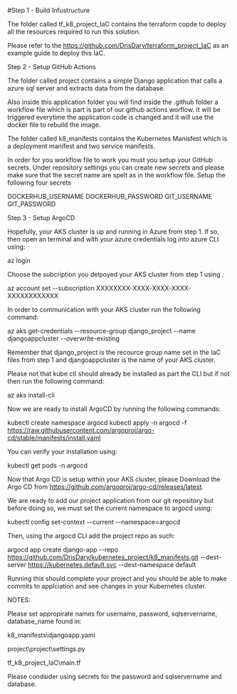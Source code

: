 #Step 1 - Build Infustructure

The folder called tf_k8_project_IaC contains the terraform copde to deploy all the resources required to run this solution.

Please refer to the https://github.com/DrisDary/terraform_project_IaC as an example guide to deploy this IaC.

Step 2 - Setup GitHub Actions

The folder called project contains a simple Django application that calls a azure sql server and extracts data from the database.

Also inside this application folder you will find inside the .github folder a workflow file which is part is part of our github actions worflow. It will be triggered everytime the application code is changed and it will use the docker file to rebuild the image.

The folder called k8_manifests contains the Kubernetes Manisfest which is a deployment manifest and two service manifests. 

In order for you workflow file to work you must you setup your GitHub secrets. Under repository settings you can create new secrets and please make sure that the secret name are spelt as in the workflow file. Setup the following four secrets 

DOCKERHUB_USERNAME 
DOCKERHUB_PASSWORD
GIT_USERNAME
GIT_PASSWORD

Step 3 - Setup ArgoCD

Hopefully, your AKS cluster is up and running in Azure from step 1. If so, then open an terminal and with your azure credentials log into azure CLI using:

az login


Choose the subcription you delpoyed your AKS cluster from step 1 using :

az account set --subscription XXXXXXXX-XXXX-XXXX-XXXX-XXXXXXXXXXXX

In order to communication with your AKS cluster run the following command:

az aks get-credentials --resource-group django_project --name djangoappcluster --overwrite-existing

Remember that django_project is the recource group name set in the IaC files from step 1 and djangoappcluster is the name of your AKS cluster.

Please not that kube ctl should already be installed as part the CLI but if not then run the following command:

az aks install-cli

Now we are ready to install ArgoCD by running the following commands:

kubectl create namespace argocd
kubectl apply -n argocd -f https://raw.githubusercontent.com/argoproj/argo-cd/stable/manifests/install.yaml

You can verify your installation using:

kubectl get pods -n argocd

Now that Argo CD is setup within your AKS cluster, please Download the Argo CD from  https://github.com/argoproj/argo-cd/releases/latest.

We are ready to add our project application from our git repository but before doing so, we must set the current namespace to argocd using:

kubectl config set-context --current --namespace=argocd

Then, using the argocd CLI add the project repo as such:

argocd app create django-app --repo https://github.com/DrisDary/kubernetes_project/k8_manifests.git --dest-server https://kubernetes.default.svc --dest-namespace default

Running this should complete your project and you should be able to make commits to applciation and see changes in your Kubernetes cluster.

NOTES:

Please set appropirate names for username, password, sqlservername, database_name found in:

k8_manifests\djangoapp.yaml

project\project\settings.py

tf_k8_project_IaC\main.tf

Please condsider using secrets for the password and sqlservername and database. 
